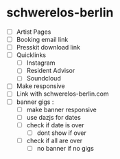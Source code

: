 # schwerelos-berlin

- [ ] Artist Pages
- [ ] Booking email link
- [ ] Presskit download link 
- [ ] Quicklinks 
    - [ ] Instagram
    - [ ] Resident Advisor
    - [ ] Soundcloud
- [ ] Make responsive
- [ ] Link with schwerelos-berlin.com
- [ ] banner gigs :
  - [ ] make banner responsive
  - [ ] use dazjs for dates
  - [ ] check if date is over
    - [ ] dont show if over
  - [ ] check if all are over
    - [ ] no banner if no gigs
